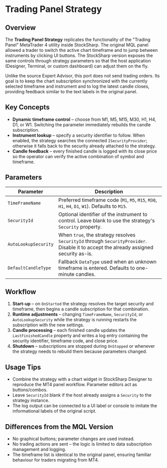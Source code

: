 # Trading Panel Strategy

## Overview

The **Trading Panel Strategy** replicates the functionality of the "Trading Panel" MetaTrader 4 utility inside StockSharp. The original MQL panel allowed a trader to switch the active chart timeframe and to jump between instruments by clicking UI buttons. The StockSharp version exposes the same controls through strategy parameters so that the host application (Designer, Terminal, or custom dashboard) can adjust them on the fly.

Unlike the source Expert Advisor, this port does not send trading orders. Its goal is to keep the chart subscription synchronized with the currently selected timeframe and instrument and to log the latest candle closes, providing feedback similar to the text labels in the original panel.

## Key Concepts

- **Dynamic timeframe control** – choose from M1, M5, M15, M30, H1, H4, D1, or W1. Switching the parameter immediately rebuilds the candle subscription.
- **Instrument lookup** – specify a security identifier to follow. When enabled, the strategy searches the connected `ISecurityProvider`; otherwise it falls back to the security already attached to the strategy.
- **Candle feedback** – every finished candle is logged with its close price so the operator can verify the active combination of symbol and timeframe.

## Parameters

| Parameter | Description |
|-----------|-------------|
| `TimeFrameName` | Preferred timeframe code (`M1`, `M5`, `M15`, `M30`, `H1`, `H4`, `D1`, `W1`). Defaults to `M15`. |
| `SecurityId` | Optional identifier of the instrument to control. Leave blank to use the strategy's `Security` property. |
| `AutoLookupSecurity` | When `true`, the strategy resolves `SecurityId` through `SecurityProvider`. Disable it to accept the already assigned security as-is. |
| `DefaultCandleType` | Fallback `DataType` used when an unknown timeframe is entered. Defaults to one-minute candles. |

## Workflow

1. **Start-up** – on `OnStarted` the strategy resolves the target security and timeframe, then begins a candle subscription for that combination.
2. **Runtime adjustments** – changing `TimeFrameName`, `SecurityId`, or `AutoLookupSecurity` while the strategy is running restarts the subscription with the new settings.
3. **Candle processing** – each finished candle updates the `LastFinishedCandle` property and writes a log entry containing the security identifier, timeframe code, and close price.
4. **Shutdown** – subscriptions are stopped during `OnStopped` or whenever the strategy needs to rebuild them because parameters changed.

## Usage Tips

- Combine the strategy with a chart widget in StockSharp Designer to reproduce the MT4 panel workflow. Parameter editors act as buttons/combos.
- Leave `SecurityId` blank if the host already assigns a `Security` to the strategy instance.
- The log output can be connected to a UI label or console to imitate the informational labels of the original script.

## Differences from the MQL Version

- No graphical buttons; parameter changes are used instead.
- No trading actions are sent – the logic is limited to data subscription management and logging.
- The timeframe list is identical to the original panel, ensuring familiar behaviour for traders migrating from MT4.

